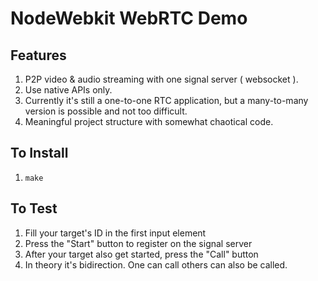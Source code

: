 
# NodeWebkit WebRTC Demo

## Features

1. P2P video & audio streaming with one signal server ( websocket ).
2. Use native APIs only.
3. Currently it's still a one-to-one RTC application, but a many-to-many version is possible and not too difficult.
4. Meaningful project structure with somewhat chaotical code.

## To Install

1. `make`

## To Test

1. Fill your target's ID in the first input element
2. Press the "Start" button to register on the signal server
3. After your target also get started, press the "Call" button
4. In theory it's bidirection. One can call others can also be called.
